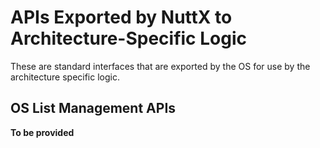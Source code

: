 # APIs Exported by NuttX to Architecture-Specific Logic

These are standard interfaces that are exported by the OS for use by the
architecture specific logic.

## OS List Management APIs

**To be provided**
